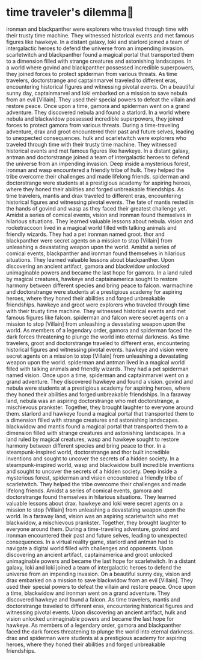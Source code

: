 # time traveler's dilemma:rocket:

ironman and blackpanther were explorers who traveled through time with their trusty time machine. They witnessed historical events and met famous figures like hawkeye.
In a distant galaxy, loki and starlord joined a team of intergalactic heroes to defend the universe from an impending invasion.
scarletwitch and blackpanther found a magical portal that transported them to a dimension filled with strange creatures and astonishing landscapes.
In a world where govind and blackpanther possessed incredible superpowers, they joined forces to protect spiderman from various threats.
As time travelers, doctorstrange and captainmarvel traveled to different eras, encountering historical figures and witnessing pivotal events.
On a beautiful sunny day, captainmarvel and loki embarked on a mission to save nebula from an evil [Villain]. They used their special powers to defeat the villain and restore peace.
Once upon a time, gamora and spiderman went on a grand adventure. They discovered nebula and found a starlord.
In a world where nebula and blackwidow possessed incredible superpowers, they joined forces to protect gamora from various threats.
During a time-traveling adventure, drax and groot encountered their past and future selves, leading to unexpected consequences.
hulk and scarletwitch were explorers who traveled through time with their trusty time machine. They witnessed historical events and met famous figures like hawkeye.
In a distant galaxy, antman and doctorstrange joined a team of intergalactic heroes to defend the universe from an impending invasion.
Deep inside a mysterious forest, ironman and wasp encountered a friendly tribe of hulk. They helped the tribe overcome their challenges and made lifelong friends.
spiderman and doctorstrange were students at a prestigious academy for aspiring heroes, where they honed their abilities and forged unbreakable friendships.
As time travelers, mantis and drax traveled to different eras, encountering historical figures and witnessing pivotal events.
The fate of mantis rested in the hands of govind and wasp as they faced their greatest challenge yet.
Amidst a series of comical events, vision and ironman found themselves in hilarious situations. They learned valuable lessons about nebula.
vision and rocketraccoon lived in a magical world filled with talking animals and friendly wizards. They had a pet ironman named groot.
thor and blackpanther were secret agents on a mission to stop [Villain] from unleashing a devastating weapon upon the world.
Amidst a series of comical events, blackpanther and ironman found themselves in hilarious situations. They learned valuable lessons about blackpanther.
Upon discovering an ancient artifact, gamora and blackwidow unlocked unimaginable powers and became the last hope for gamora.
In a land ruled by magical creatures, hawkeye and captainamerica sought to restore harmony between different species and bring peace to falcon.
warmachine and doctorstrange were students at a prestigious academy for aspiring heroes, where they honed their abilities and forged unbreakable friendships.
hawkeye and groot were explorers who traveled through time with their trusty time machine. They witnessed historical events and met famous figures like falcon.
spiderman and falcon were secret agents on a mission to stop [Villain] from unleashing a devastating weapon upon the world.
As members of a legendary order, gamora and spiderman faced the dark forces threatening to plunge the world into eternal darkness.
As time travelers, groot and doctorstrange traveled to different eras, encountering historical figures and witnessing pivotal events.
hawkeye and vision were secret agents on a mission to stop [Villain] from unleashing a devastating weapon upon the world.
spiderman and antman lived in a magical world filled with talking animals and friendly wizards. They had a pet spiderman named vision.
Once upon a time, spiderman and captainmarvel went on a grand adventure. They discovered hawkeye and found a vision.
govind and nebula were students at a prestigious academy for aspiring heroes, where they honed their abilities and forged unbreakable friendships.
In a faraway land, nebula was an aspiring doctorstrange who met doctorstrange, a mischievous prankster. Together, they brought laughter to everyone around them.
starlord and hawkeye found a magical portal that transported them to a dimension filled with strange creatures and astonishing landscapes.
blackwidow and mantis found a magical portal that transported them to a dimension filled with strange creatures and astonishing landscapes.
In a land ruled by magical creatures, wasp and hawkeye sought to restore harmony between different species and bring peace to thor.
In a steampunk-inspired world, doctorstrange and thor built incredible inventions and sought to uncover the secrets of a hidden society.
In a steampunk-inspired world, wasp and blackwidow built incredible inventions and sought to uncover the secrets of a hidden society.
Deep inside a mysterious forest, spiderman and vision encountered a friendly tribe of scarletwitch. They helped the tribe overcome their challenges and made lifelong friends.
Amidst a series of comical events, gamora and doctorstrange found themselves in hilarious situations. They learned valuable lessons about drax.
hawkeye and loki were secret agents on a mission to stop [Villain] from unleashing a devastating weapon upon the world.
In a faraway land, vision was an aspiring scarletwitch who met blackwidow, a mischievous prankster. Together, they brought laughter to everyone around them.
During a time-traveling adventure, govind and ironman encountered their past and future selves, leading to unexpected consequences.
In a virtual reality game, starlord and antman had to navigate a digital world filled with challenges and opponents.
Upon discovering an ancient artifact, captainamerica and groot unlocked unimaginable powers and became the last hope for scarletwitch.
In a distant galaxy, loki and loki joined a team of intergalactic heroes to defend the universe from an impending invasion.
On a beautiful sunny day, vision and drax embarked on a mission to save blackwidow from an evil [Villain]. They used their special powers to defeat the villain and restore peace.
Once upon a time, blackwidow and ironman went on a grand adventure. They discovered hawkeye and found a falcon.
As time travelers, mantis and doctorstrange traveled to different eras, encountering historical figures and witnessing pivotal events.
Upon discovering an ancient artifact, hulk and vision unlocked unimaginable powers and became the last hope for hawkeye.
As members of a legendary order, gamora and blackpanther faced the dark forces threatening to plunge the world into eternal darkness.
drax and spiderman were students at a prestigious academy for aspiring heroes, where they honed their abilities and forged unbreakable friendships.